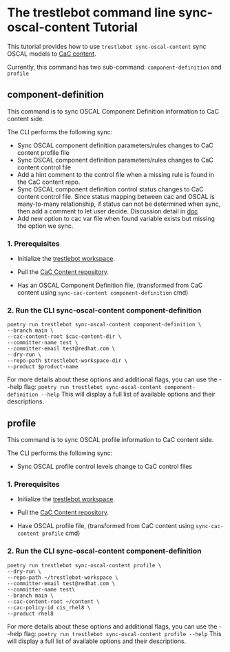 # The trestlebot command line sync-oscal-content Tutorial

This tutorial provides how to use `trestlebot sync-oscal-content` sync OSCAL models to [CaC content](https://github.com/ComplianceAsCode/content).

Currently, this command has two sub-command: `component-definition` and `profile`

## component-definition

This command is to sync OSCAL Component Definition information to CaC content side.

The CLI performs the following sync:

- Sync OSCAL component definition parameters/rules changes to CaC content profile file
- Sync OSCAL component definition parameters/rules changes to CaC content control file
- Add a hint comment to the control file when a missing rule is found in the CaC content repo.
- Sync OSCAL component definition control status changes to CaC content control file. Since status mapping between
cac and OSCAL is many-to-many relationship, if status can not be determined when sync, then add a comment to let user
decide. Discussion detail in [doc](https://github.com/complytime/trestle-bot/discussions/511)
- Add new option to cac var file when found variable exists but missing the option we sync.

### 1. Prerequisites

- Initialize the [trestlebot workspace](../tutorials/github.md#3-initialize-trestlebot-workspace).

- Pull the [CaC Content repository](https://github.com/ComplianceAsCode/content).

- Has an OSCAL Component Definition file, (transformed from CaC content using `sync-cac-content component-definition` cmd)

### 2. Run the CLI sync-oscal-content component-definition
```shell
poetry run trestlebot sync-oscal-content component-definition \ 
--branch main \
--cac-content-root $cac-content-dir \
--committer-name test \
--committer-email test@redhat.com \
--dry-run \
--repo-path $trestlebot-workspace-dir \
--product $product-name
```

For more details about these options and additional flags, you can use the --help flag:
`poetry run trestlebot sync-oscal-content component-definition --help`
This will display a full list of available options and their descriptions.


## profile

This command is to sync OSCAL profile information to CaC content side.

The CLI performs the following sync:

- Sync OSCAL profile control levels change to CaC control files

### 1. Prerequisites

- Initialize the [trestlebot workspace](../tutorials/github.md#3-initialize-trestlebot-workspace).

- Pull the [CaC Content repository](https://github.com/ComplianceAsCode/content).

- Have OSCAL profile file, (transformed from CaC content using `sync-cac-content profile` cmd)

### 2. Run the CLI sync-oscal-content component-definition
```shell
poetry run trestlebot sync-oscal-content profile \
--dry-run \
--repo-path ~/trestlebot-workspace \
--committer-email test@redhat.com \
--committer-name test\
--branch main \
--cac-content-root ~/content \
--cac-policy-id cis_rhel8 \
--product rhel8
```

For more details about these options and additional flags, you can use the --help flag:
`poetry run trestlebot sync-oscal-content profile --help`
This will display a full list of available options and their descriptions.
